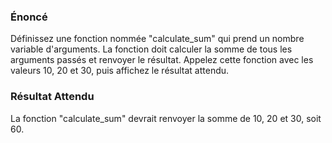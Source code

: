 ### Énoncé

Définissez une fonction nommée "calculate_sum" qui prend un nombre variable d'arguments. La fonction doit calculer la somme de tous les arguments passés et renvoyer le résultat. Appelez cette fonction avec les valeurs 10, 20 et 30, puis affichez le résultat attendu.

### Résultat Attendu

La fonction "calculate_sum" devrait renvoyer la somme de 10, 20 et 30, soit 60.